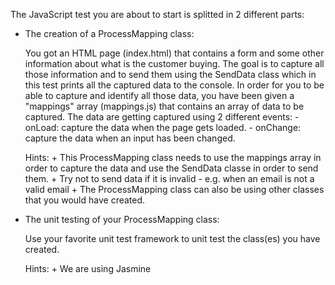The JavaScript test you are about to start is splitted in 2 different parts:


- The creation of a ProcessMapping class:

	You got an HTML page (index.html) that contains a form and some other information about what is the customer buying.
	The goal is to capture all those information and to send them using the SendData class which in this test prints all the captured data to the console.
	In order for you to be able to capture and identify all those data, you have been given a "mappings" array (mappings.js) that contains an array of data to be captured.
	The data are getting captured using 2 different events:
		- onLoad: capture the data when the page gets loaded.
		- onChange: capture the data when an input has been changed.

	Hints:
		+ This ProcessMapping class needs to use the mappings array in order to capture the data and use the SendData classe in order to send them.
		+ Try not to send data if it is invalid - e.g. when an email is not a valid email
		+ The ProcessMapping class can also be using other classes that you would have created.


- The unit testing of your ProcessMapping class:
	
	Use your favorite unit test framework to unit test the class(es) you have created.

	Hints:
		+ We are using Jasmine
